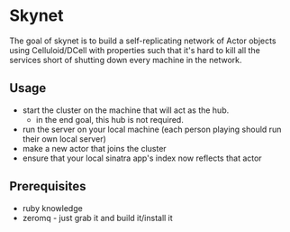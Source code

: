 # Skynet
The goal of skynet is to build a self-replicating network of Actor objects using
Celluloid/DCell with properties such that it's hard to kill all the services
short of shutting down every machine in the network.

## Usage

- start the cluster on the machine that will act as the hub.
  - in the end goal, this hub is not required.
- run the server on your local machine (each person playing should run their own
  local server)
- make a new actor that joins the cluster
- ensure that your local sinatra app's index now reflects that actor

## Prerequisites

- ruby knowledge
- zeromq - just grab it and build it/install it
